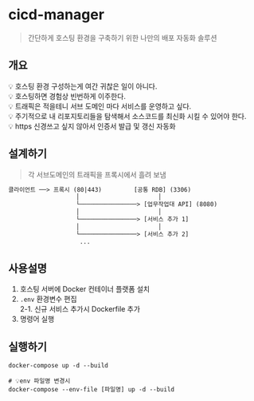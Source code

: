 # cicd-manager
> 간단하게 호스팅 환경을 구축하기 위한 나만의 배포 자동화 솔루션

## 개요
💡 호스팅 환경 구성하는게 여간 귀찮은 일이 아니다. <br>
💡 호스팅하면 경험상 빈번하게 이주한다. <br>
💡 트래픽은 적을테니 서브 도메인 마다 서비스를 운영하고 싶다. <br>
💡 주기적으로 내 리포지토리들을 탐색해서 소스코드를 최신화 시킬 수 있어야 한다.<br> 
💡 https 신경쓰고 싶지 않아서 인증서 발급 및 갱신 자동화 <br>

## 설계하기
> 각 서브도메인의 트래픽을 프록시에서 흘려 보냄
```txt
클라이언트 ──> 프록시 (80|443)         [공통 RDB] (3306)
                   │                      │                   
                   └────────────────> [업무작업대 API] (8080)
                   │                      │                   
                   └────────────────> [서비스 추가 1]
                   │                      │                   
                   └────────────────> [서비스 추가 2]
                    ...
```

## 사용설명
1. 호스팅 서버에 Docker 컨테이너 플랫폼 설치
2. `.env` 환경변수 편집 <br>
2-1. 신규 서비스 추가시 Dockerfile 추가
3. 명령어 실행


## 실행하기
```
docker-compose up -d --build

# 💡env 파일명 변경시
docker-compose --env-file [파일명] up -d --build
```